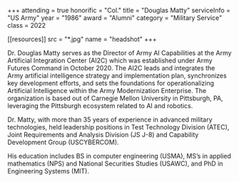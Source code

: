 +++
attending = true
honorific = "Col."
title     = "Douglas Matty"
serviceInfo = "US Army"
year      = "1986"
award     = "Alumni"
category  = "Military Service"
class     = 2022

[[resources]]
  src  = "*.jpg"
  name = "headshot"
+++

Dr. Douglas Matty serves as the Director of Army AI Capabilities at the Army Artificial Integration Center (AI2C) which was established under Army Futures Command in October 2020. The AI2C leads and integrates the Army artificial intelligence strategy and implementation plan, synchronizes key development efforts, and sets the foundations for operationalizing Artificial Intelligence within the Army Modernization Enterprise. The organization is based out of Carnegie Mellon University in Pittsburgh, PA, leveraging the Pittsburgh ecosystem related to AI and robotics.

Dr. Matty, with more than 35 years of experience in advanced military technologies, held leadership positions in Test Technology Division (ATEC), Joint Requirements and Analysis Division (JS J-8) and Capability Development Group (USCYBERCOM).

His education includes BS in computer engineering (USMA), MS’s in applied mathematics (NPS) and National Securities Studies (USAWC), and PhD in Engineering Systems (MIT).
